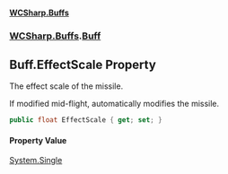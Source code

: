 #### [WCSharp.Buffs](README.md 'README')
### [WCSharp.Buffs](WCSharp.Buffs.md 'WCSharp.Buffs').[Buff](WCSharp.Buffs.Buff.md 'WCSharp.Buffs.Buff')

## Buff.EffectScale Property

The effect scale of the missile.  
  
If modified mid-flight, automatically modifies the missile.

```csharp
public float EffectScale { get; set; }
```

#### Property Value
[System.Single](https://docs.microsoft.com/en-us/dotnet/api/System.Single 'System.Single')